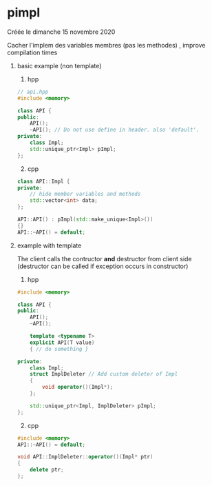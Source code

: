 
#  pimpl 
Créée le dimanche 15 novembre 2020


Cacher l'implem des variables membres (pas les methodes) , improve compilation times

1. basic example (non template)
	1. hpp

	```cpp
	// api.hpp
	#include <memory>

	class API { 
	public:
		API();
		~API(); // Do not use define in header. also 'default'.
	private:
		class Impl;
		std::unique_ptr<Impl> pImpl;
	};
	```
	
	2. cpp

	```cpp
	class API::Impl {
	private:
		// hide member variables and methods
		std::vector<int> data;
	};

	API::API() : pImpl(std::make_unique<Impl>())
	{}
	API::~API() = default;
	```

3. example with template

	The client calls the contructor **and** destructor from client side (destructor can be called if exception occurs in constructor)

	1. hpp

	```cpp
	#include <memory>

	class API { 
	public:
		API();
		~API();

		template <typename T>
		explicit API(T value)
		{ // do something }

	private:
		class Impl;
		struct ImplDeleter // Add custom deleter of Impl
		{
			void operator()(Impl*);
		};

		std::unique_ptr<Impl, ImplDeleter> pImpl;
	};
	```

	2. cpp

	```cpp
	#include <memory>
	API::~API() = default;

	void API::ImplDeleter::operator()(Impl* ptr)
	{
		delete ptr;
	};
	```
